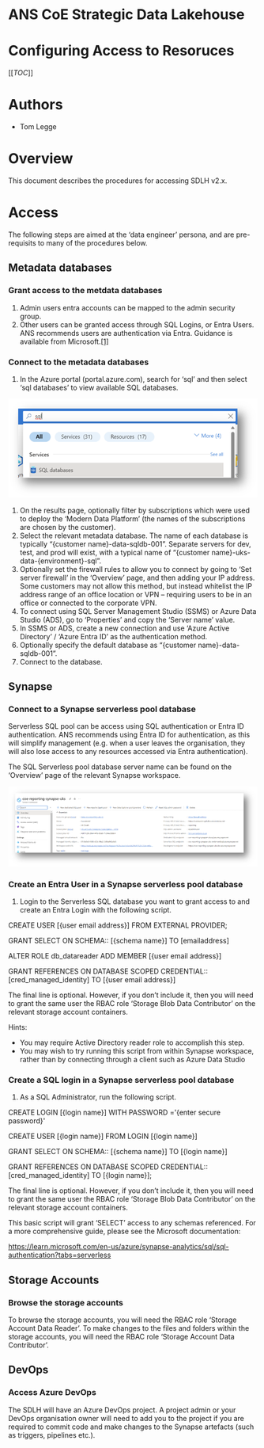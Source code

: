 # ANS CoE Strategic Data Lakehouse
# Configuring Access to Resoruces

[[_TOC_]]

# Authors
- Tom Legge

# Overview
This document describes the procedures for accessing  SDLH v2.x.

# Access
The following steps are aimed at the ‘data engineer’ persona, and are pre-requisits to many of the procedures below.

## Metadata databases
### Grant access to the metdata databases

1. Admin users entra accounts can be mapped to the admin security group.
2. Other users can be granted access through SQL Logins, or Entra Users. ANS recommends users are authentication via Entra. Guidance is available from Microsoft.[[1]](#footnote-2)

### Connect to the metadata databases

1. In the Azure portal (portal.azure.com), search for ‘sql’ and then select ‘sql databases’ to view available SQL databases.

![searching for sql dbs in azure](./images/P1.png)

1. On the results page, optionally filter by subscriptions which were used to deploy the ‘Modern Data Platform’ (the names of the subscriptions are chosen by the customer).
2. Select the relevant metadata database. The name of each database is typically “{customer name}-data-sqldb-001”. Separate servers for dev, test, and prod will exist, with a typical name of “{customer name}-uks-data-{environment}-sql”.
3. Optionally set the firewall rules to allow you to connect by going to ‘Set server firewall’ in the ‘Overview’ page, and then adding your IP address. Some customers may not allow this method, but instead whitelist the IP address range of an office location or VPN – requiring users to be in an office or connected to the corporate VPN.
4. To connect using SQL Server Management Studio (SSMS) or Azure Data Studio (ADS), go to ‘Properties’ and copy the ‘Server name’ value.
5. In SSMS or ADS, create a new connection and use ‘Azure Active Directory’ / ‘Azure Entra ID’ as the authentication method.
6. Optionally specify the default database as “{customer name}-data-sqldb-001”.
7. Connect to the database.

## Synapse

### Connect to a Synapse serverless pool database

Serverless SQL pool can be access using SQL authentication or Entra ID authentication. ANS recommends using Entra ID for authentication, as this will simplify management (e.g. when a user leaves the organisation, they will also lose access to any resources accessed via Entra authentication).

The SQL Serverless pool database server name can be found on the ‘Overview’ page of the relevant Synapse workspace.

![synapse information page in Azure](./images/P2.png)

### Create an Entra User in a Synapse serverless pool database

1. Login to the Serverless SQL database you want to grant access to and create an Entra Login with the following script.

CREATE USER [{user email address}] FROM EXTERNAL PROVIDER;

GRANT SELECT ON SCHEMA:: [{schema name}] TO [emailaddress]

ALTER ROLE db\_datareader ADD MEMBER [{user email address}]

GRANT REFERENCES ON DATABASE SCOPED CREDENTIAL:: [cred\_managed\_identity] TO [{user email address}]

The final line is optional. However, if you don’t include it, then you will need to grant the same user the RBAC role ‘Storage Blob Data Contributor’ on the relevant storage account containers.

Hints:

* You may require Active Directory reader role to accomplish this step.
* You may wish to try running this script from within Synapse workspace, rather than by connecting through a client such as Azure Data Studio

### Create a SQL login in a Synapse serverless pool database

1. As a SQL Administrator, run the following script.

CREATE LOGIN [{login name}] WITH PASSWORD ='{enter secure password}'

CREATE USER [{login name}] FROM LOGIN [{login name}]

GRANT SELECT ON SCHEMA:: [{schema name}] TO [{login name}]

GRANT REFERENCES ON DATABASE SCOPED CREDENTIAL::[cred\_managed\_identity] TO [{login name}];

The final line is optional. However, if you don’t include it, then you will need to grant the same user the RBAC role ‘Storage Blob Data Contributor’ on the relevant storage account containers.

This basic script will grant ‘SELECT’ access to any schemas referenced. For a more comprehensive guide, please see the Microsoft documentation:

<https://learn.microsoft.com/en-us/azure/synapse-analytics/sql/sql-authentication?tabs=serverless>

## Storage Accounts

### Browse the storage accounts

To browse the storage accounts, you will need the RBAC role ‘Storage Account Data Reader’. To make changes to the files and folders within the storage accounts, you will need the RBAC role ‘Storage Account Data Contributor’.

## DevOps

### Access Azure DevOps

The SDLH will have an Azure DevOps project. A project admin or your DevOps organisation owner will need to add you to the project if you are required to commit code and make changes to the Synapse artefacts (such as triggers, pipelines etc.).
